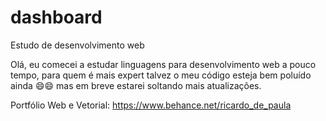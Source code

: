 # dashboard
Estudo de desenvolvimento web

Olá, eu comecei a estudar linguagens para desenvolvimento web a pouco tempo, para quem é mais expert talvez o meu código esteja bem poluído ainda :smile::smile: mas em breve estarei soltando mais atualizações.

Portfólio Web e Vetorial: https://www.behance.net/ricardo_de_paula
